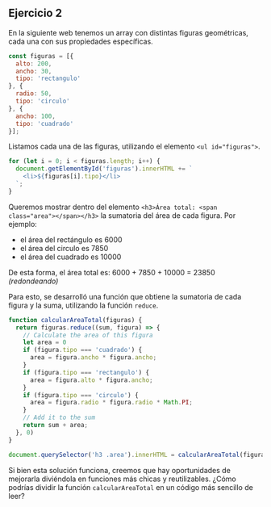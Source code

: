 ## Ejercicio 2

En la siguiente web tenemos un array con distintas figuras geométricas, cada una con sus propiedades específicas.

```js
const figuras = [{
  alto: 200,
  ancho: 30,
  tipo: 'rectangulo'
}, {
  radio: 50,
  tipo: 'circulo'
}, {
  ancho: 100,
  tipo: 'cuadrado'
}];
```

Listamos cada una de las figuras, utilizando el elemento `<ul id="figuras">`.

```js
for (let i = 0; i < figuras.length; i++) {
  document.getElementById('figuras').innerHTML += `
    <li>${figuras[i].tipo}</li>
  `;
}
```

Queremos mostrar dentro del elemento `<h3>Área total: <span class="area"></span></h3>` la sumatoria del área de cada figura. Por ejemplo:
- el área del rectángulo es 6000
- el área del circulo es 7850
- el área del cuadrado es 10000

De esta forma, el área total es: 6000 + 7850 + 10000 = 23850 _(redondeando)_

Para esto, se desarrolló una función que obtiene la sumatoria de cada figura y la suma, utilizando la función `reduce`.

```js
function calcularAreaTotal(figuras) {
  return figuras.reduce((sum, figura) => {
    // Calculate the area of this figura
    let area = 0
    if (figura.tipo === 'cuadrado') {
      area = figura.ancho * figura.ancho;
    }
    if (figura.tipo === 'rectangulo') {
      area = figura.alto * figura.ancho;
    }
    if (figura.tipo === 'circulo') {
      area = figura.radio * figura.radio * Math.PI;
    }
    // Add it to the sum
    return sum + area;
  }, 0)
}

document.querySelector('h3 .area').innerHTML = calcularAreaTotal(figuras);
```

Si bien esta solución funciona, creemos que hay oportunidades de mejorarla diviéndola en funciones más chicas y reutilizables. ¿Cómo podrías dividir la función `calcularAreaTotal` en un código más sencillo de leer?

